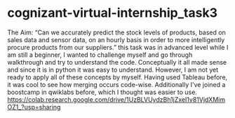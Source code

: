 # cognizant-virtual-internship_task3
 The Aim: “Can we accurately predict the stock levels of products, based on sales data and sensor data, on an hourly basis in order to more intelligently procure products from our suppliers.”
this task was in advanced level while I am still a beginner, I wanted to challenge myself and go through walkthrough and try to understand the code. Conceptually it all made sense and since it is in python it was easy to understand. However, I am not yet ready to apply all of these concepts by myself. Having used Tableau before, it was cool to see how merging occurs code-wise. Additionally I've joined a boostcamp in qwiklabs before, which I thought was easier to use.
https://colab.research.google.com/drive/1UzBLVUydzBh1jZxeI1v81VjdXMimOZ1_?usp=sharing

